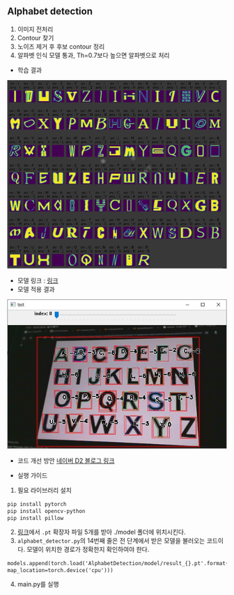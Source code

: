 ## Alphabet detection
1. 이미지 전처리
2. Contour 찾기
3. 노이즈 제거 후 후보 contour 정리
4. 알파벳 인식 모델 통과, Th=0.7보다 높으면 알파벳으로 처리
* 학습 결과

![result_image_train](https://github.com/KU-2022-Embedded-SW/2022-ESW-main/blob/main/ReportImages/alphabet_detection_train_result.jpg)
* 모델 링크 : [링크](https://drive.google.com/drive/folders/1ic6IRprpYnCIdwzm6b53zqGvKN6z0605?usp=sharing)
* 모델 적용 결과

![result_image_cnn](https://github.com/KU-2022-Embedded-SW/2022-ESW-main/blob/main/ReportImages/alphabet_detection_result_cnn_model.jpg)

* 코드 개선 방안
[네이버 D2 블로그 링크](https://d2.naver.com/helloworld/8344782)

* 실행 가이드
1. 필요 라이브러리 설치
```
pip install pytorch
pip install opencv-python
pip install pillow
```
2. [링크](https://drive.google.com/drive/folders/1ic6IRprpYnCIdwzm6b53zqGvKN6z0605?usp=sharing)에서 ```.pt``` 확장자 파일 5개를 받아 ./model 폴더에 위치시킨다.
3. ```alphabet_detector.py```의 14번째 줄은 전 단계에서 받은 모델을 불러오는 코드이다. 모델이 위치한 경로가 정확한지 확인하여야 한다.
```
models.append(torch.load('AlphabetDetection/model/result_{}.pt'.format(i), map_location=torch.device('cpu')))
```
4. main.py를 실행
